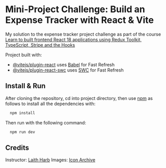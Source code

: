 # Mini-Project Challenge: Build an Expense Tracker with React & Vite

My solution to the expense tracker project challenge as part of the course [Learn to built frontend React 18 applications using Redux Toolkit, TypeScript, Stripe and the Hooks](https://www.udemy.com/course/the-modern-react-18-bootcamp-a-complete-developer-guide/learn/lecture/38768098#overview)

Project built with:

- [@vitejs/plugin-react](https://github.com/vitejs/vite-plugin-react/blob/main/packages/plugin-react/README.md) uses [Babel](https://babeljs.io/) for Fast Refresh
- [@vitejs/plugin-react-swc](https://github.com/vitejs/vite-plugin-react-swc) uses [SWC](https://swc.rs/) for Fast Refresh

## Install & Run

After cloning the repository, cd into project directory, then use [npm](https://docs.npmjs.com/cli/v6/commands/npm-install) as follows to install all the dependencies with:

```bash
  npm install
```

Then run with the following command:

```bash
  npm run dev
```

## Credits

Instructor: [Laith Harb](https://www.udemy.com/user/get-it-now/)
Images: [Icon Archive](https://www.iconarchive.com/)
